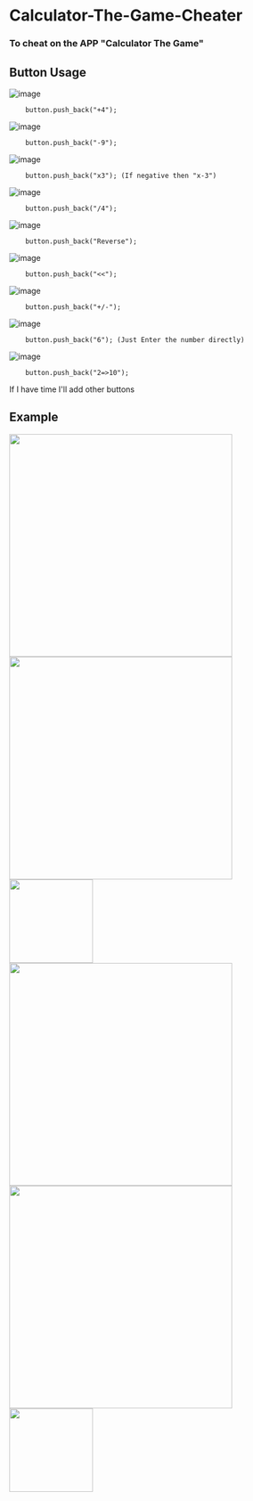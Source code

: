 # Calculator-The-Game-Cheater

### To cheat on the APP "Calculator The Game"

## Button Usage

![image](https://imgur.com/OhrVQ6x.png)
```
    button.push_back("+4");
```
![image](https://imgur.com/4WVxQIB.png)
```
    button.push_back("-9");
```
![image](https://imgur.com/sruKyjL.png)
```
    button.push_back("x3"); (If negative then "x-3")
```
![image](https://imgur.com/E2Fwtj7.png)
```
    button.push_back("/4");
```
![image](https://imgur.com/SOr2eza.png)
```
    button.push_back("Reverse");
```
![image](https://imgur.com/MUJNVL4.png)
```
    button.push_back("<<");
```
![image](https://imgur.com/4LFaCfJ.png)
```
    button.push_back("+/-");
```
![image](https://imgur.com/yHLTPA4.png)
```
    button.push_back("6"); (Just Enter the number directly)
```
![image](https://imgur.com/OotltqC.png)
```
    button.push_back("2=>10");
```
If I have time I'll add other buttons

## Example
<img src="https://imgur.com/OCOb0BV.jpg" width="400" />
<img src="https://imgur.com/4qqS8l3.jpg" width="400" />
<img src="https://imgur.com/UhWb9WL.jpg" width="150" />
<img src="https://imgur.com/jivxj0S.jpg" width="400" />
<img src="https://imgur.com/nQImlJy.jpg" width="400" />
<img src="https://imgur.com/Xd9Fk5f.jpg" width="150" />

